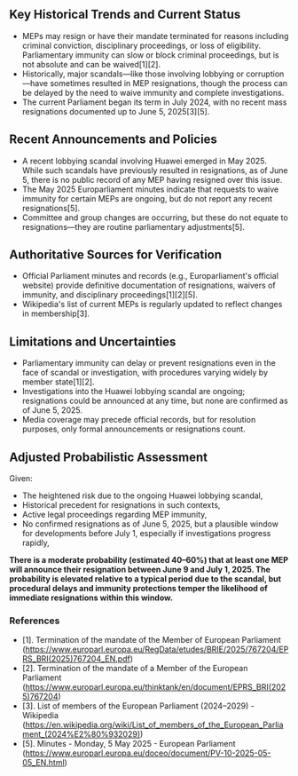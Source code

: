 ## Key Historical Trends and Current Status

- MEPs may resign or have their mandate terminated for reasons including criminal conviction, disciplinary proceedings, or loss of eligibility. Parliamentary immunity can slow or block criminal proceedings, but is not absolute and can be waived[1][2].
- Historically, major scandals—like those involving lobbying or corruption—have sometimes resulted in MEP resignations, though the process can be delayed by the need to waive immunity and complete investigations.
- The current Parliament began its term in July 2024, with no recent mass resignations documented up to June 5, 2025[3][5].

## Recent Announcements and Policies

- A recent lobbying scandal involving Huawei emerged in May 2025. While such scandals have previously resulted in resignations, as of June 5, there is no public record of any MEP having resigned over this issue.
- The May 2025 Europarliament minutes indicate that requests to waive immunity for certain MEPs are ongoing, but do not report any recent resignations[5].
- Committee and group changes are occurring, but these do not equate to resignations—they are routine parliamentary adjustments[5].

## Authoritative Sources for Verification

- Official Parliament minutes and records (e.g., Europarliament's official website) provide definitive documentation of resignations, waivers of immunity, and disciplinary proceedings[1][2][5].
- Wikipedia's list of current MEPs is regularly updated to reflect changes in membership[3].

## Limitations and Uncertainties

- Parliamentary immunity can delay or prevent resignations even in the face of scandal or investigation, with procedures varying widely by member state[1][2].
- Investigations into the Huawei lobbying scandal are ongoing; resignations could be announced at any time, but none are confirmed as of June 5, 2025.
- Media coverage may precede official records, but for resolution purposes, only formal announcements or resignations count.

## Adjusted Probabilistic Assessment

Given:
- The heightened risk due to the ongoing Huawei lobbying scandal,
- Historical precedent for resignations in such contexts,
- Active legal proceedings regarding MEP immunity,
- No confirmed resignations as of June 5, 2025, but a plausible window for developments before July 1, especially if investigations progress rapidly,

**There is a moderate probability (estimated 40–60%) that at least one MEP will announce their resignation between June 9 and July 1, 2025. The probability is elevated relative to a typical period due to the scandal, but procedural delays and immunity protections temper the likelihood of immediate resignations within this window.**

### References

- [1]. Termination of the mandate of the Member of European Parliament (https://www.europarl.europa.eu/RegData/etudes/BRIE/2025/767204/EPRS_BRI(2025)767204_EN.pdf)
- [2]. Termination of the mandate of a Member of the European Parliament (https://www.europarl.europa.eu/thinktank/en/document/EPRS_BRI(2025)767204)
- [3]. List of members of the European Parliament (2024–2029) - Wikipedia (https://en.wikipedia.org/wiki/List_of_members_of_the_European_Parliament_(2024%E2%80%932029))
- [5]. Minutes - Monday, 5 May 2025 - European Parliament (https://www.europarl.europa.eu/doceo/document/PV-10-2025-05-05_EN.html)